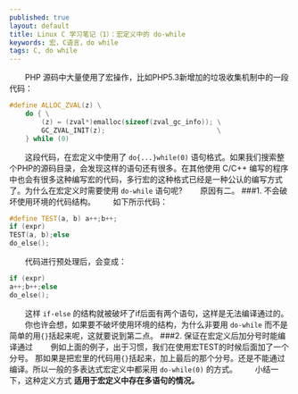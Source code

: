 ```yaml
---
published: true
layout: default
title: Linux C 学习笔记（1）：宏定义中的 do-while
keywords: 宏，C语言，do while
tags: C, do while
---
```

　　PHP 源码中大量使用了宏操作，比如PHP5.3新增加的垃圾收集机制中的一段代码：

```cpp
#define ALLOC_ZVAL(z) \
    do { \
        (z) = (zval*)emalloc(sizeof(zval_gc_info)); \
        GC_ZVAL_INIT(z); 							\
    } while (0)
```
　　这段代码，在宏定义中使用了 `do{...}while(0)` 语句格式。如果我们搜索整个PHP的源码目录，会发现这样的语句还有很多。在其他使用 C/C++ 编写的程序中也会有很多这种编写宏的代码，多行宏的这种格式已经是一种公认的编写方式了。为什么在宏定义时需要使用 `do-while` 语句呢?
　　原因有二。
###1. 不会破坏使用环境的代码结构。
　　如下所示代码：

```cpp
#define TEST(a, b) a++;b++;
if (expr)
TEST(a, b);else
do_else();
```
　　代码进行预处理后，会变成：

```cpp
if (expr)
a++;b++;else
do_else();
```
　　这样 `if-else` 的结构就被破坏了if后面有两个语句，这样是无法编译通过的。
　　你也许会想，如果要不破坏使用环境的结构，为什么非要用 `do-while` 而不是简单的用`{}`括起来呢，这就要说到第二点。
###2. 保证在宏定义后加分号时能编译通过
　　例如上面的例子，出于习惯，我们在使用宏TEST的时候后面加了一个分号。 那如果是把宏里的代码用`{}`括起来，加上最后的那个分号。还是不能通过编译。所以一般的多表达式宏定义中都采用 `do-while(0)` 的方式。
　　小结一下，这种定义方式 **适用于宏定义中存在多语句的情况。**
